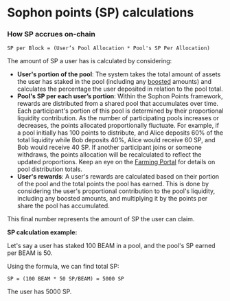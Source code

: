 # Sophon points (SP) calculations

### How SP accrues on-chain

```
SP per Block = (User’s Pool Allocation * Pool's SP Per Allocation) 
```

The amount of SP a user has is calculated by considering:

* **User's portion of the pool**: The system takes the total amount of assets the user has staked in the pool (including any [boosted](../boosts/) amounts) and calculates the percentage the user deposited in relation to the pool total.
* **Pool's SP per each user’s portion**: Within the Sophon Points framework, rewards are distributed from a shared pool that accumulates over time. Each participant's portion of this pool is determined by their proportional liquidity contribution. As the number of participating pools increases or decreases, the points allocated proportionally fluctuate. For example, if a pool initially has 100 points to distribute, and Alice deposits 60% of the total liquidity while Bob deposits 40%, Alice would receive 60 SP, and Bob would receive 40 SP. If another participant joins or someone withdraws, the points allocation will be recalculated to reflect the updated proportions. Keep an eye on the [Farming Portal](https://farm.sophon.xyz/) for details on pool distribution totals.&#x20;
* **User's rewards**: A user's rewards are calculated based on their portion of the pool and the total points the pool has earned. This is done by considering the user's proportional contribution to the pool's liquidity, including any boosted amounts, and multiplying it by the points per share the pool has accumulated.&#x20;

This final number represents the amount of SP the user can claim.

**SP calculation example:**

Let's say a user has staked 100 BEAM in a pool, and the pool's SP earned per BEAM is 50.

Using the formula, we can find total SP:

```
SP = (100 BEAM * 50 SP/BEAM) = 5000 SP
```

The user has 5000 SP.
